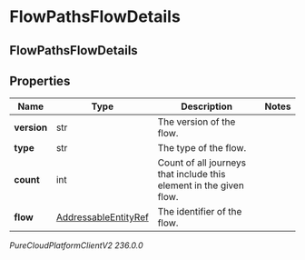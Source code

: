 # FlowPathsFlowDetails

## FlowPathsFlowDetails

## Properties

|Name | Type | Description | Notes|
|------------ | ------------- | ------------- | -------------|
| **version** | str | The version of the flow. | |
| **type** | str | The type of the flow. | |
| **count** | int | Count of all journeys that include this element in the given flow. | |
| **flow** | [AddressableEntityRef](AddressableEntityRef) | The identifier of the flow. | |



_PureCloudPlatformClientV2 236.0.0_
